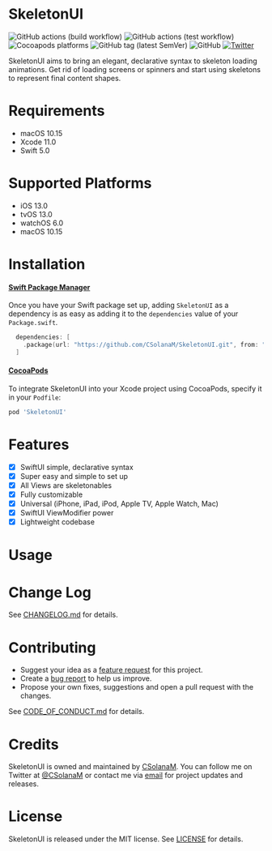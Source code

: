 # SkeletonUI
![GitHub actions (build workflow)](https://github.com/CSolanaM/SkeletonUI/workflows/build/badge.svg)
![GitHub actions (test workflow)](https://github.com/CSolanaM/SkeletonUI/workflows/test/badge.svg)
![Cocoapods platforms](https://img.shields.io/cocoapods/p/SkeletonUI)
![GitHub tag (latest SemVer)](https://img.shields.io/github/v/tag/CSolanaM/SkeletonUI?color=lightGray&label=version)
![GitHub](https://img.shields.io/github/license/CSolanaM/SkeletonUI?color=lightGray)
[![Twitter](https://img.shields.io/badge/twitter-@CSolanaM-lightGray.svg?style=flat&label=contact)](https://twitter.com/CSolanaM)

SkeletonUI aims to bring an elegant, declarative syntax to skeleton loading animations. Get rid of loading screens or spinners and start using skeletons to represent final content shapes.

# Requirements

- macOS 10.15
- Xcode 11.0
- Swift 5.0

# Supported Platforms

- iOS 13.0
- tvOS 13.0
- watchOS 6.0
- macOS 10.15

# Installation

#### [Swift Package Manager](https://swift.org/package-manager/)

Once you have your Swift package set up, adding `SkeletonUI` as a dependency is as easy as adding it to the `dependencies` value of your `Package.swift`.

```swift
  dependencies: [
    .package(url: "https://github.com/CSolanaM/SkeletonUI.git", from: "0.1.1")
  ]
```

#### [CocoaPods](https://cocoapods.org)

To integrate SkeletonUI into your Xcode project using CocoaPods, specify it in your `Podfile`:

```ruby
pod 'SkeletonUI'
```

# Features

- [x] SwiftUI simple, declarative syntax
- [x] Super easy and simple to set up
- [x] All Views are skeletonables
- [x] Fully customizable
- [x] Universal (iPhone, iPad, iPod, Apple TV, Apple Watch, Mac)
- [x] SwiftUI ViewModifier power
- [x] Lightweight codebase

# Usage

# Change Log

See [CHANGELOG.md](https://github.com/CSolanaM/SkeletonUI/blob/master/CHANGELOG.md) for details.

# Contributing

- Suggest your idea as a [feature request](https://github.com/CSolanaM/SkeletonUI/issues/new?assignees=&labels=&template=feature_request.md&title=) for this project.
- Create a [bug report](https://github.com/CSolanaM/SkeletonUI/issues/new?assignees=&labels=&template=bug_report.md&title=) to help us improve.
- Propose your own fixes, suggestions and open a pull request with the changes.

See [CODE_OF_CONDUCT.md](https://github.com/CSolanaM/SkeletonUI/blob/master/CODE_OF_CONDUCT.md) for details.

# Credits

SkeletonUI is owned and maintained by [CSolanaM](https://csolanam.io). You can follow me on Twitter at [@CSolanaM](https://twitter.com/CSolanaM) or contact me via [email](mailto:apps@csolanam.io) for project updates and releases.

# License

SkeletonUI is released under the MIT license. See [LICENSE](https://github.com/CSolanaM/SkeletonUI/blob/master/LICENSE) for details.
